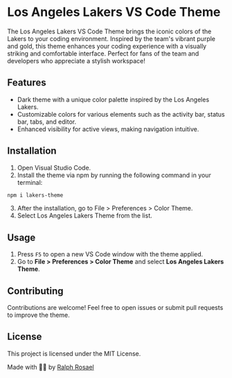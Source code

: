 # Los Angeles Lakers VS Code Theme

The Los Angeles Lakers VS Code Theme brings the iconic colors of the Lakers to your coding environment. Inspired by the team's vibrant purple and gold, this theme enhances your coding experience with a visually striking and comfortable interface. Perfect for fans of the team and developers who appreciate a stylish workspace!

## Features

- Dark theme with a unique color palette inspired by the Los Angeles Lakers.
- Customizable colors for various elements such as the activity bar, status bar, tabs, and editor.
- Enhanced visibility for active views, making navigation intuitive.

## Installation

1. Open Visual Studio Code.
2. Install the theme via npm by running the following command in your terminal:

```sh
npm i lakers-theme
```
3. After the installation, go to File > Preferences > Color Theme.
4. Select Los Angeles Lakers Theme from the list.

## Usage

1. Press `F5` to open a new VS Code window with the theme applied.
2. Go to **File > Preferences > Color Theme** and select **Los Angeles Lakers Theme**.

## Contributing

Contributions are welcome! Feel free to open issues or submit pull requests to improve the theme.

## License

This project is licensed under the MIT License.

Made with 💜💛 by [Ralph Rosael](https://github.com/coder-ralph)
